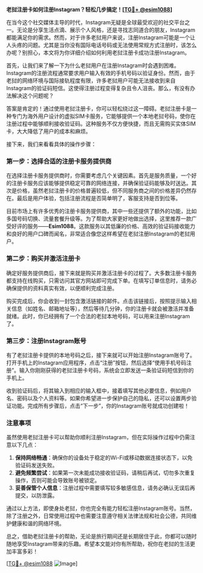 **老挝注册卡如何注册Instagram？轻松几步搞定！[[TG💪+ @esim1088](https://t.me/s/esim1088)]**

在当今这个社交媒体主导的时代，Instagram无疑是全球最受欢迎的社交平台之一。无论是分享生活点滴、展示个人风格，还是寻找志同道合的朋友，Instagram都能满足你的需求。然而，对于许多老挝用户来说，注册Instagram可能是一个让人头疼的问题。尤其是当你没有国际电话号码或无法使用常规方式注册时，该怎么办呢？别担心，本文将为你详细介绍如何利用老挝注册卡成功注册Instagram。

首先，让我们来了解一下为什么老挝用户在注册Instagram时会遇到困难。Instagram的注册流程通常要求用户输入有效的手机号码以验证身份。然而，由于老挝的网络环境与国际接轨程度有限，许多老挝用户可能无法接收到来自Instagram的验证码短信。这使得注册过程变得复杂且令人沮丧。那么，有没有办法解决这个问题呢？

答案是肯定的！通过使用老挝注册卡，你可以轻松绕过这一障碍。老挝注册卡是一种专门为海外用户设计的虚拟SIM卡服务，它能够提供一个本地老挝号码，使你在注册过程中能够顺利接收验证码。这种服务不仅方便快捷，而且无需购买实体SIM卡，大大降低了用户的成本和麻烦。

接下来，我们来看看具体的操作步骤：

### 第一步：选择合适的注册卡服务提供商

在选择注册卡服务提供商时，你需要考虑几个关键因素。首先是服务质量，一个好的注册卡服务应该能够提供稳定可靠的网络连接，并确保验证码能够及时送达。其次是价格，虽然老挝注册卡的价格普遍较低，但不同服务商之间的价格差异仍然存在。最后是用户体验，包括注册流程是否简单明了，客服支持是否到位等。

目前市场上有许多优秀的注册卡服务提供商，其中一些还提供了额外的功能，比如多国号码切换、流量套餐升级等。为了帮助大家更好地做出选择，这里推荐一款广受好评的服务——**Esim1088**。这款服务以其低廉的价格、高效的验证码接收能力和良好的用户口碑而闻名，非常适合像您这样希望在老挝注册Instagram的老挝用户。

### 第二步：购买并激活注册卡

确定好服务提供商后，接下来就是购买并激活注册卡的过程了。大多数注册卡服务都支持在线购买，只需访问其官方网站即可完成下单。在填写订单信息时，请务必确保提供的资料真实有效，以便顺利完成注册。

购买完成后，你会收到一封包含激活链接的邮件。点击该链接后，按照提示输入相关信息（如姓名、邮箱地址等），然后等待几分钟，你的注册卡就会被激活并准备就绪。此时，你已经拥有了一个合法的老挝本地号码，可以用来注册Instagram了。

### 第三步：注册Instagram账号

有了老挝注册卡提供的本地号码之后，接下来就可以开始注册Instagram账号了。打开手机上的Instagram应用程序，点击“注册”按钮，然后选择“使用手机号码注册”。输入你刚刚获得的老挝注册卡号码，系统会立即发送一条验证码短信到你的手机上。

收到验证码后，将其输入到相应的输入框中，接着填写其他必要信息，例如用户名、密码以及个人资料等。如果你希望进一步保护自己的隐私，还可以设置两步验证功能。完成所有步骤后，点击“下一步”，你的Instagram账号就成功创建啦！

### 注意事项

虽然使用老挝注册卡可以帮助你顺利注册Instagram，但在实际操作过程中仍需注意以下几点：

1. **保持网络畅通**：确保你的设备处于稳定的Wi-Fi或移动数据连接状态下，以免验证码发送失败。
2. **避免频繁尝试**：如果第一次未能成功接收验证码，请稍后再试，切勿多次重复操作，否则可能会导致账号被锁定。
3. **妥善保管个人信息**：注册过程中需要填写较多敏感信息，请务必确认无误后再提交，以防泄露。

通过以上方法，即使身处老挝，你也完全有能力轻松注册Instagram账号。当然，除了注册之外，日常使用过程中也需要注意遵守相关法律法规和社会公德，共同维护健康和谐的网络环境。

总之，借助老挝注册卡的帮助，无论是旅行期间还是长期居住于此，你都可以随时随地享受Instagram带来的乐趣。希望本文能对你有所帮助，祝你在老挝的生活更加丰富多彩！

[[TG💪+ @esim1088](https://t.me/s/esim1088) ![Image](https://i.postimg.cc/4NQfJmqS/Snipaste-2025-05-13-00-14-12.png)]
